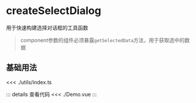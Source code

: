 # createSelectDialog

用于快速构建选择对话框的工具函数

> component参数的组件必须暴露`getSelectedData`方法，用于获取选中的数据

<script setup>
import Demo from './Demo.vue'
</script>

## 基础用法

<Demo></Demo>

<<< ./utils/index.ts

::: details 查看代码
<<< ./Demo.vue
:::
